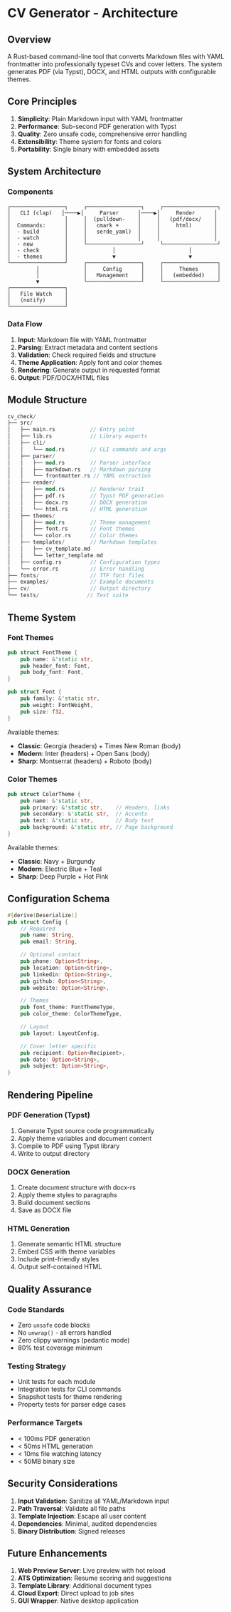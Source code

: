 # CV Generator - Architecture

## Overview

A Rust-based command-line tool that converts Markdown files with YAML frontmatter into professionally typeset CVs and cover letters. The system generates PDF (via Typst), DOCX, and HTML outputs with configurable themes.

## Core Principles

1. **Simplicity**: Plain Markdown input with YAML frontmatter
2. **Performance**: Sub-second PDF generation with Typst
3. **Quality**: Zero unsafe code, comprehensive error handling
4. **Extensibility**: Theme system for fonts and colors
5. **Portability**: Single binary with embedded assets

## System Architecture

### Components

```
┌─────────────────┐     ┌─────────────────┐     ┌─────────────────┐
│   CLI (clap)   │────▶│     Parser      │────▶│     Render      │
│                 │     │  (pulldown-    │     │   (pdf/docx/    │
│  Commands:      │     │   cmark +      │     │     html)       │
│  - build        │     │   serde_yaml)  │     │                 │
│  - watch        │     │                │     │                 │
│  - new          │     └─────────────────┘     └─────────────────┘
│  - check        │              │                       │
│  - themes       │              ▼                       ▼
└─────────────────┘     ┌─────────────────┐     ┌─────────────────┐
         │              │     Config      │     │     Themes      │
         │              │   Management    │     │   (embedded)    │
         ▼              └─────────────────┘     └─────────────────┘
┌─────────────────┐
│   File Watch    │
│   (notify)      │
└─────────────────┘
```

### Data Flow

1. **Input**: Markdown file with YAML frontmatter
2. **Parsing**: Extract metadata and content sections
3. **Validation**: Check required fields and structure
4. **Theme Application**: Apply font and color themes
5. **Rendering**: Generate output in requested format
6. **Output**: PDF/DOCX/HTML files

## Module Structure

```rust
cv_check/
├── src/
│   ├── main.rs           // Entry point
│   ├── lib.rs            // Library exports
│   ├── cli/
│   │   └── mod.rs        // CLI commands and args
│   ├── parser/
│   │   ├── mod.rs        // Parser interface
│   │   ├── markdown.rs   // Markdown parsing
│   │   └── frontmatter.rs // YAML extraction
│   ├── render/
│   │   ├── mod.rs        // Renderer trait
│   │   ├── pdf.rs        // Typst PDF generation
│   │   ├── docx.rs       // DOCX generation
│   │   └── html.rs       // HTML generation
│   ├── themes/
│   │   ├── mod.rs        // Theme management
│   │   ├── font.rs       // Font themes
│   │   └── color.rs      // Color themes
│   ├── templates/        // Markdown templates
│   │   ├── cv_template.md
│   │   └── letter_template.md
│   ├── config.rs         // Configuration types
│   └── error.rs          // Error handling
├── fonts/                // TTF font files
├── examples/             // Example documents
├── cv/                   // Output directory
└── tests/               // Test suite
```

## Theme System

### Font Themes

```rust
pub struct FontTheme {
    pub name: &'static str,
    pub header_font: Font,
    pub body_font: Font,
}

pub struct Font {
    pub family: &'static str,
    pub weight: FontWeight,
    pub size: f32,
}
```

Available themes:
- **Classic**: Georgia (headers) + Times New Roman (body)
- **Modern**: Inter (headers) + Open Sans (body)
- **Sharp**: Montserrat (headers) + Roboto (body)

### Color Themes

```rust
pub struct ColorTheme {
    pub name: &'static str,
    pub primary: &'static str,    // Headers, links
    pub secondary: &'static str,  // Accents
    pub text: &'static str,       // Body text
    pub background: &'static str, // Page background
}
```

Available themes:
- **Classic**: Navy + Burgundy
- **Modern**: Electric Blue + Teal
- **Sharp**: Deep Purple + Hot Pink

## Configuration Schema

```rust
#[derive(Deserialize)]
pub struct Config {
    // Required
    pub name: String,
    pub email: String,

    // Optional contact
    pub phone: Option<String>,
    pub location: Option<String>,
    pub linkedin: Option<String>,
    pub github: Option<String>,
    pub website: Option<String>,

    // Themes
    pub font_theme: FontThemeType,
    pub color_theme: ColorThemeType,

    // Layout
    pub layout: LayoutConfig,

    // Cover letter specific
    pub recipient: Option<Recipient>,
    pub date: Option<String>,
    pub subject: Option<String>,
}
```

## Rendering Pipeline

### PDF Generation (Typst)

1. Generate Typst source code programmatically
2. Apply theme variables and document content
3. Compile to PDF using Typst library
4. Write to output directory

### DOCX Generation

1. Create document structure with docx-rs
2. Apply theme styles to paragraphs
3. Build document sections
4. Save as DOCX file

### HTML Generation

1. Generate semantic HTML structure
2. Embed CSS with theme variables
3. Include print-friendly styles
4. Output self-contained HTML

## Quality Assurance

### Code Standards
- Zero `unsafe` code blocks
- No `unwrap()` - all errors handled
- Zero clippy warnings (pedantic mode)
- 80% test coverage minimum

### Testing Strategy
- Unit tests for each module
- Integration tests for CLI commands
- Snapshot tests for theme rendering
- Property tests for parser edge cases

### Performance Targets
- < 100ms PDF generation
- < 50ms HTML generation
- < 10ms file watching latency
- < 50MB binary size

## Security Considerations

1. **Input Validation**: Sanitize all YAML/Markdown input
2. **Path Traversal**: Validate all file paths
3. **Template Injection**: Escape all user content
4. **Dependencies**: Minimal, audited dependencies
5. **Binary Distribution**: Signed releases

## Future Enhancements

1. **Web Preview Server**: Live preview with hot reload
2. **ATS Optimization**: Resume scoring and suggestions
3. **Template Library**: Additional document types
4. **Cloud Export**: Direct upload to job sites
5. **GUI Wrapper**: Native desktop application
